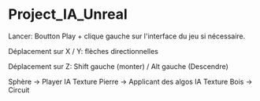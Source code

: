 # Project_IA_Unreal

Lancer: Boutton Play + clique gauche sur l'interface du jeu si nécessaire.
 
Déplacement sur X / Y: flèches directionnelles

Déplacement sur Z: Shift gauche (monter) / Alt gauche (Descendre) 

Sphère -> Player
IA Texture Pierre -> Applicant des algos
IA Texture Bois -> Circuit
